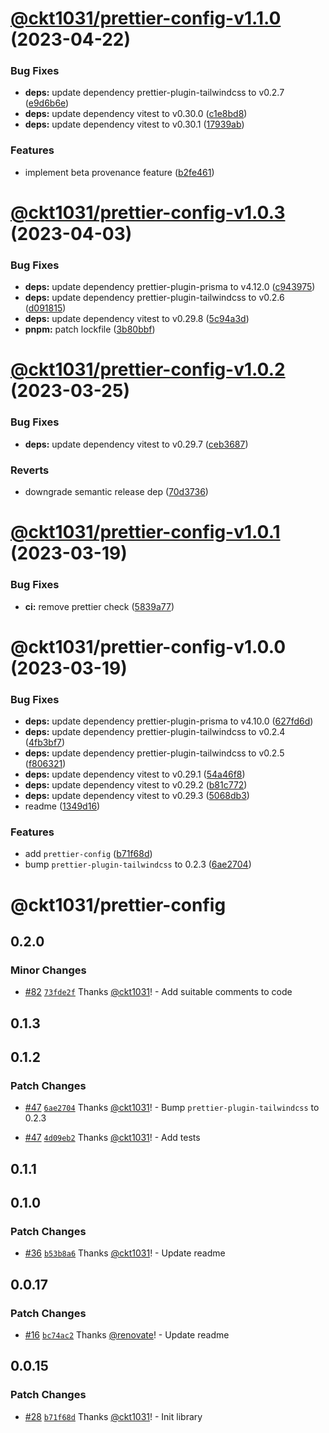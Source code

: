 # [@ckt1031/prettier-config-v1.1.0](https://github.com/ckt1031/nodejs-config/compare/@ckt1031/prettier-config-v1.0.3...@ckt1031/prettier-config-v1.1.0) (2023-04-22)


### Bug Fixes

* **deps:** update dependency prettier-plugin-tailwindcss to v0.2.7 ([e9d6b6e](https://github.com/ckt1031/nodejs-config/commit/e9d6b6e6c15c9dea626432bf24a021e39c130a8d))
* **deps:** update dependency vitest to v0.30.0 ([c1e8bd8](https://github.com/ckt1031/nodejs-config/commit/c1e8bd87dbeb0cc070b27664cb666f45e5512c4f))
* **deps:** update dependency vitest to v0.30.1 ([17939ab](https://github.com/ckt1031/nodejs-config/commit/17939ab6452c40ade0a1bd29c7da1126c7f2642b))


### Features

* implement beta provenance feature ([b2fe461](https://github.com/ckt1031/nodejs-config/commit/b2fe461b19823e0c82dd8db6e4e34f885982fa87))

# [@ckt1031/prettier-config-v1.0.3](https://github.com/ckt1031/nodejs-config/compare/@ckt1031/prettier-config-v1.0.2...@ckt1031/prettier-config-v1.0.3) (2023-04-03)

### Bug Fixes

- **deps:** update dependency prettier-plugin-prisma to v4.12.0 ([c943975](https://github.com/ckt1031/nodejs-config/commit/c9439756e4d6dd4e5631e1a0beb0fa6e2e905619))
- **deps:** update dependency prettier-plugin-tailwindcss to v0.2.6 ([d091815](https://github.com/ckt1031/nodejs-config/commit/d0918151f4024b926daf2b846c088939805976a9))
- **deps:** update dependency vitest to v0.29.8 ([5c94a3d](https://github.com/ckt1031/nodejs-config/commit/5c94a3dcbbb3cf6635198ac35641b6972586b6d7))
- **pnpm:** patch lockfile ([3b80bbf](https://github.com/ckt1031/nodejs-config/commit/3b80bbf946dfaec08143b5327cf486d632cec6d5))

# [@ckt1031/prettier-config-v1.0.2](https://github.com/ckt1031/nodejs-config/compare/@ckt1031/prettier-config-v1.0.1...@ckt1031/prettier-config-v1.0.2) (2023-03-25)

### Bug Fixes

- **deps:** update dependency vitest to v0.29.7 ([ceb3687](https://github.com/ckt1031/nodejs-config/commit/ceb3687cfcc95d4e76472414e12390c0fe59e35f))

### Reverts

- downgrade semantic release dep ([70d3736](https://github.com/ckt1031/nodejs-config/commit/70d3736d563a00912cad26ba151899c565f1ffb9))

# [@ckt1031/prettier-config-v1.0.1](https://github.com/ckt1031/nodejs-config/compare/@ckt1031/prettier-config-v1.0.0...@ckt1031/prettier-config-v1.0.1) (2023-03-19)

### Bug Fixes

- **ci:** remove prettier check ([5839a77](https://github.com/ckt1031/nodejs-config/commit/5839a77f5975b0bd0a216277bf78752a57c0d1d8))

# @ckt1031/prettier-config-v1.0.0 (2023-03-19)

### Bug Fixes

- **deps:** update dependency prettier-plugin-prisma to v4.10.0 ([627fd6d](https://github.com/ckt1031/nodejs-config/commit/627fd6d8007ede518754b57920b72938aee6096c))
- **deps:** update dependency prettier-plugin-tailwindcss to v0.2.4 ([4fb3bf7](https://github.com/ckt1031/nodejs-config/commit/4fb3bf7bdab8a8ef7eb174d08f301661bcaf3738))
- **deps:** update dependency prettier-plugin-tailwindcss to v0.2.5 ([f806321](https://github.com/ckt1031/nodejs-config/commit/f806321aabbab5c7bec77152072ef4552efbceff))
- **deps:** update dependency vitest to v0.29.1 ([54a46f8](https://github.com/ckt1031/nodejs-config/commit/54a46f812674cff44071bb7fd1d429a98de588b6))
- **deps:** update dependency vitest to v0.29.2 ([b81c772](https://github.com/ckt1031/nodejs-config/commit/b81c772dfac59f7e09479782aa2556dd4a377f33))
- **deps:** update dependency vitest to v0.29.3 ([5068db3](https://github.com/ckt1031/nodejs-config/commit/5068db3900de10a8807e4696a1805b4a936e8fc1))
- readme ([1349d16](https://github.com/ckt1031/nodejs-config/commit/1349d16dffb9d66dd6bda3f79d31b957c1db5c32))

### Features

- add `prettier-config` ([b71f68d](https://github.com/ckt1031/nodejs-config/commit/b71f68d37418d19423b0fe78cdb5be30e552f766))
- bump `prettier-plugin-tailwindcss` to 0.2.3 ([6ae2704](https://github.com/ckt1031/nodejs-config/commit/6ae27043ec69ec902bb7935e91fddcd2b4917c95))

# @ckt1031/prettier-config

## 0.2.0

### Minor Changes

- [#82](https://github.com/ckt1031/nodejs-config/pull/82) [`73fde2f`](https://github.com/ckt1031/nodejs-config/commit/73fde2f8a693f03f24d34a42220d12ec1a2b6c98) Thanks [@ckt1031](https://github.com/ckt1031)! - Add suitable comments to code

## 0.1.3

## 0.1.2

### Patch Changes

- [#47](https://github.com/ckt1031/nodejs-config/pull/47) [`6ae2704`](https://github.com/ckt1031/nodejs-config/commit/6ae27043ec69ec902bb7935e91fddcd2b4917c95) Thanks [@ckt1031](https://github.com/ckt1031)! - Bump `prettier-plugin-tailwindcss` to 0.2.3

- [#47](https://github.com/ckt1031/nodejs-config/pull/47) [`4d09eb2`](https://github.com/ckt1031/nodejs-config/commit/4d09eb29c84e29d65a2756d7ce38870c6400d9cf) Thanks [@ckt1031](https://github.com/ckt1031)! - Add tests

## 0.1.1

## 0.1.0

### Patch Changes

- [#36](https://github.com/ckt1031/nodejs-config/pull/36) [`b53b8a6`](https://github.com/ckt1031/nodejs-config/commit/b53b8a66e89d51ec5483aefb2fadfca1e57cb7e2) Thanks [@ckt1031](https://github.com/ckt1031)! - Update readme

## 0.0.17

### Patch Changes

- [#16](https://github.com/ckt1031/nodejs-config/pull/16) [`bc74ac2`](https://github.com/ckt1031/nodejs-config/commit/bc74ac231e83840e46ff4c94e595fd55888d5ee3) Thanks [@renovate](https://github.com/apps/renovate)! - Update readme

## 0.0.15

### Patch Changes

- [#28](https://github.com/ckt1031/nodejs-config/pull/28) [`b71f68d`](https://github.com/ckt1031/nodejs-config/commit/b71f68d37418d19423b0fe78cdb5be30e552f766) Thanks [@ckt1031](https://github.com/ckt1031)! - Init library
